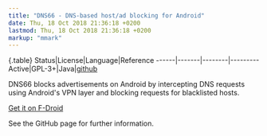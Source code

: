 ```yaml
---
title: "DNS66 - DNS-based host/ad blocking for Android"
date: Thu, 18 Oct 2018 21:36:18 +0200
lastmod: Thu, 18 Oct 2018 21:36:18 +0200
markup: "mmark"
---
```




{.table}
Status|License|Language|Reference
------|-------|--------|---------
Active|GPL-3+|Java|[github](https://github.com/julian-klode/dns66)

DNS66 blocks advertisements on Android by intercepting DNS requests using
Android's VPN layer and blocking requests for blacklisted hosts.

[Get it on F-Droid](https://f-droid.org/app/org.jak_linux.dns66)

See the GitHub page for further information.

